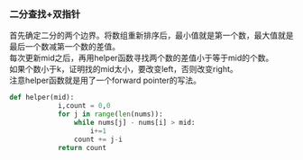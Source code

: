 ### 二分查找+双指针
首先确定二分的两个边界。将数组重新排序后，最小值就是第一个数，最大值就是最后一个数减第一个数的差值。  
每次更新mid之后，再用helper函数寻找两个数的差值小于等于mid的个数。  
如果个数小于k，证明找的mid太小，要改变left，否则改变right。  
注意helper函数就是用了一个forward pointer的写法。  
```python
def helper(mid):
            i,count = 0,0
            for j in range(len(nums)):
                while nums[j] - nums[i] > mid:
                    i+=1
                count += j-i
            return count
```